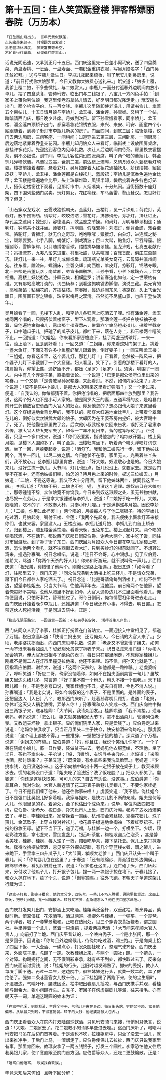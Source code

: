 第十五回：佳人笑赏翫登楼 狎客帮嫖丽春院（万历本）
==============================================

    「日坠西山月出东， 百年光景似飘蓬，
    点头纔羡朱颜子， 转眼翻为白发翁；
    易老韶华休浪度， 掀天富贵等云空，
    不如且讨红裙趣， 依翠偎红院宇中。」

话说光阴迅速，又早到正月十五日。西门庆这里先一日差小厮玳安，送了四盘羹菜、两盘寿桃、一坛酒、一盘寿面、一套织金重绢衣服，写吴月娘名字：「西门吴氏敛袵拜。」送与李瓶儿做生日。李瓶儿纔起来梳妆，叫了玳安儿到卧房里，说道：「前日打扰你大娘那里，今日又教你大娘费心送礼来。」玳安道：「娘多上覆，我爹上覆二娘，不多些微礼，与二娘赏人。」李瓶儿一面分付迎春外边明间内放小卓儿，摆了四盒茶食，管待玳安。临出门与二钱银子、八宝儿一方闪色手帕：「到家多上覆你列位娘，我这里使老冯拿帖儿请去，好歹明日都光降走走。」玳安磕头出门，两个抬盒子的，与一百文钱。李瓶儿这里随即使老冯儿，用请书盒儿，拿着五个柬帖儿，十五日请月娘与李娇儿、孟玉楼、潘金莲、孙雪娥。又稍了一个帖，暗暗请西门庆，那日晚夕赴席。月娘到次日。留下孙雪娥看家，同李娇儿、孟玉楼、潘金莲四顶轿子出门，都穿着妆花锦绣衣服，来兴、来安、玳安、画童四个小厮跟随着，到狮子街灯巿李瓶儿新买的房子。门面四间，到底三层；临街是楼，仪门去两边厢房，三间客座、一间稍间；过道穿进去第三层，三间卧房、一间厨房；后边落地紧靠着乔皇亲花园。李瓶儿知月娘众人来看灯，临街楼上设放围屏桌席，悬挂许多花灯。先迎接到客位内见毕礼数，次让人后边明间内待茶。房里换衣裳摆茶，俱不必细说。到午间，李瓶儿客位内设四张桌席，叫了两个唱的董娇儿、韩金钏儿弹唱饮酒。凡酒过五巡，食割三道，前边楼上酒席，又请月娘众人登楼看灯顽耍。楼檐前挂着湘帘，悬着彩灯。吴月娘穿着大红妆花通袖袄儿、娇绿段裙、貂鼠皮袄；李娇儿、孟玉楼、潘金莲都是白绫袄儿、蓝段裙；李娇儿是沉香色遍地金比甲；孟玉楼是绿遍地金比甲，头上珠翠堆盈，凤钗半卸，鬓后挑着许多各色灯笼儿，搭伏定楼窗往下观看，见那灯巿中，人烟凑集，十分热闹。当街搭数十座灯架，四下围列些诸门买卖。玩灯男女，花红柳绿，车马轰雷，鳌山耸汉。怎见好灯巿？但见：

「山石穿双龙戏水，云霞映独鹤朝天。金莲灯，玉楼灯，见一片珠玑；荷花灯，芙蓉灯，散千围锦绣。绣球灯，皎皎洁洁；雪花灯，拂拂纷纷。秀才灯，揖让进止，存孔孟之遗风；媳妇灯，容德温柔，效孟姜之节操。和尚灯，月明与柳翠相连；通判灯，钟馗共小妹并坐。师婆灯，挥羽扇，假降邪神；刘海灯，倒背金蟾，戏吞至宝。骆驼灯，青狮灯，驮无价之奇珍，咆咆哮哮；猿猴灯，白象灯，进连城之秘宝，顽顽耍耍。七手八脚，螃蟹灯，倒戏清波；巨口大髯，鲇鱼灯，平吞绿藻。银蛾鬬彩，雪柳争辉。只只随绣带香球，缕缕拂华旛翠幰。鱼龙沙戏，七真五老献丹书；吊挂流苏，九夷八蛮来进宝。村里社鼓，队共喧阗；百戏货郎，俱庄庄斋鬬巧。转灯儿一来一往，吊灯儿或仰或垂。琉璃瓶光单美女奇花，云母障并瀛州阆苑。往东看，雕漆床，螺钿床，金碧交辉；向西瞧，羊皮灯，掠彩灯，锦绣夺眼。北一带都是古董玩器；南壁厢，尽皆书画瓶炉。王孙争看，小栏下蹴踘齐云；仕女相携，高楼上妖娆衒色。卦肆云集，相幙星罗；讲新春造化如何，定一世荣枯有准。又有那站高坡打谈的，词曲杨恭；到看这搧响钹游脚僧，演说三藏。卖元宵的 ，高堆菓馅；粘梅花的，齐插枯枝。剪春娥，鬓边斜闹东风；祷凉钗，头上飞金光耀日。围屏画石崇之锦帐，珠帘彩梅月之双清。虽然览不尽鳌山景，也应丰登快活年。」

吴月娘看了一回，见楼下人乱，和李娇儿各归席上吃酒去了哩。惟有潘金莲、孟玉楼同两个唱的，只顾搭伏着楼窗子，型下人观看。那潘金莲一径把白绫袄袖子搂着，显他遍地金掏袖儿，露出那十指春葱来，带着六个金马镫戒指儿。探着半截身子，口中磕瓜子儿，把磕了的瓜子皮儿，都吐下来，落在人身上，和玉楼两个嘻笑不止。一回指道：「大姐姐，你来看那家房檐底下，挂了两盏玉绣球灯，一来一往，滚上滚下，且是到好看！」一回又道：「二姐姐，你来看这对门架子上，挑着一盏大鱼灯，下面又有许多小鱼鳖虾蟹儿跟着他，倒好耍子！」一回又叫孟玉楼：「三姐姐，你看这首里，这个婆儿灯，那老儿灯！」正看着，忽然被一阵风来，把个婆子儿灯下半截割了一个大窟窿。妇人看见，笑下了。引惹的那楼下看灯的人，挨肩擦背，仰望上瞧，通挤匝不开，都压〈足罗〉〈足罗〉儿。须臾，哄围了一圈人。内中有几个浮浪子弟，直指着谈论。一个说道：「已定是那公侯府位里出来的宅眷。」一个又猜：「是贵戚皇孙家艳妾，来此看灯。不然，如何内家妆束？」那一个说道：「莫不是院中小娘儿，是那大人家叫来这里看灯弹唱？」又一个走过来，便道：「自我认的，你每都猜不着。你把他当唱的，把后面那四个放到那里？我告说，这两个妇人也不是小可人家的。他是阎罗大王的妻，五道军将的妾，是咱县门前开生药铺放官吏债西门大官人的妇女。你惹他怎的？想必跟他大娘子来这里看灯。这个穿绿遍地金背比甲的，我不认的。那穿大红遍地金比甲儿，上带着个翠面花儿的，倒好似卖炊饼武大郎的娘子。大郎因为在王婆茶房内捉奸，被大官踢中了，死了。把他娶在家里做了妾。后次他小叔武松东京回来告状，误打死了皂隶李外传，被大官人垫发充军去了。如今一二年不见出来，落的这等标致了。」正说着，只见一个多口过来，说道：「你们没要紧，指说他怎的？咱每散开罢。」楼上吴月娘，见楼下人围的多了，叫了金莲、玉楼归席坐下，听着两个粉头弹唱灯词饮酒。坐了一回，月娘要起身，说道：「酒勾了。我和他二娘先行一步，留下他姊妹两个，再坐一回儿，以尽二娘之情。今日他爹不在家，家里无人，光丢着些丫头们，我不放心。」这李瓶儿那里肯放，说道：「好大娘，奴没敬心也是的。今日大娘来儿，没好生拣一筯儿。大节间，灯儿也没点，饭儿也没上，就要家去。就是西门爹不在家中，还有他姑娘们哩，怕怎的？待月色上来的时候，奴送三位娘去。」月娘道：「二娘，不是这等说。我又不大十分用酒，留下他姊妹两个，就同我这里一般。」李瓶儿道：「大娘不用，二娘也不吃一锺，也没这个道理。想奴前日在大娘府上，那等锺锺不辞，众位娘竟不肯饶我。今日来到奴这湫顾之处，虽无甚物供献，也尽奴一点劳心。」于是拿大银锺递与李娇儿，说道：「二娘好歹吃一杯儿。大娘，奴晓的，吃不的了，不敢奉大杯，只奉小杯儿哩。」于是满斟递与月娘。因说李娇儿：「二娘，你用过此杯罢！」两个唱的，月娘每人与了他二钱银子。待的李娇儿吃过酒，月娘起身，嘱付玉楼、金莲：「我两个先起身。我去便使小厮拿灯笼来接你们，也就来罢。家里没人。」玉楼应诺。李瓶儿送月娘、李娇儿到门首上轿去了。归到楼上，陪玉楼金莲饮酒。看看天晚，玉兔东生。楼上点起灯来。两个唱的弹唱饮酒，不在话下。都说西门庆那日同应伯爵、谢希大两个，家中吃了饭，同往灯巿里游玩。到了狮子街子东口，西门庆因为月娘众人今日都在李瓶儿家楼上吃酒，恐怕他两个看见，就不往西街去看大灯，只到买纱灯的根前就回了。不想转过湾来，撞遇孙寡嘴、祝日念唱喏，说道：「连日不会哥，心中渴想。」见了应伯爵、谢希大，骂道：「你两个天杀的好人儿！你来和哥游玩，就不说叫俺一声儿。」西门庆道：「祝兄弟，你错怪了他两个。刚纔也是路上相遇。」祝日念道：「如今看了灯，往那里去？」西门庆道：「同众位兄弟到大酒楼上吃三杯儿。不是请众兄弟，房下们今日都往人家吃酒去了。」祝日念道：「比是哥请俺每到酒楼上，咱何不往里边，望望李桂姐去。只当大节间，往他拜拜年去，混他混。前日俺两个在他家，望着俺每好不哭哩。说他从腊里不好到如今，大官人通影边儿不进里面看他看儿。俺每便回说，只怕哥事忙，替哥摭过了。哥今日倒闲，俺每情愿相伴哥进去走走。」西门庆因计挂着晚夕李瓶儿，还推辞道：「今日我还有小事，不得去。明日罢。」怎禁这伙人死拖活拽，于是同进去院中。正是：

    「柳底花阴压路尘， 一回游赏一回新；不知买尽长安笑， 活得苍生几户贫。」

西门庆同众人到了李家，桂卿正打扮着在门首站立。一面迎接入中堂相见了，都道了万福。祝日念高叫道：「快请二妈出来！还亏俺众人，今日请的大官人来了。」少顷，老虔婆扶拐而出，向西门庆见毕礼数，说道：「老身又不曾怠慢了姐夫，如何一向不进来看看姐姐儿？想必别处另叙了新表子来。」祝日念走来插口道：「你老人家会猜算。俺大官近日相与了绝色的表子，每日只在那里闲走，不想你家桂姐儿。刚纔不是俺二人在灯巿里撞见拉他来，他还不来哩。妈不信，问孙天化就是了。」因指着应伯爵、谢希大，说道：「这两个天杀的，和他都是一路神祇。」老虔婆听了，呷呷笑道：「好应二哥，俺家没恼着你，如何不在姐夫面前美言一句儿？虽故姐夫里边头绪儿多，常言道：『好子弟不鬫一个粉头，粉头不接一个孤老。』天下钱眼儿都一样，不是老身夸口说，我家桂姐也不丑，姐夫自有眼，今也不消人说。」孙寡嘴道：「我是老实说，哥如今新叙的这个表子，不是里面的，是外面的表子，还把里边人｛入日｝八？」教那西门庆听了，赶着孙寡嘴只顾打，说道：「老妈，你休听这天灾人祸老油嘴，弄杀人你！」孙寡嘴和众人笑成一块。西门庆向袖中掏出三两银子来，递与桂卿：「大节间，我请众朋友。」桂卿哄道：「我不肯接。」递与老妈。老妈说道：「怎么儿，姐夫就笑话我家大节下，拿不出酒菜儿，管待列位老爹。又教姐夫坏钞，拿出银子。显的俺们院里人家，只是爱钱了。」应伯爵走过来说道：「老妈你依我收了，只当正月里头二主子快仓，快安排酒来俺每吃。」那虔婆说道：「这个理上都使不得。」一壁推辞，一壁把银子接的袖了。深深道了个万福，说道：「谢姐夫的布施。」应伯爵道：「妈，你且住，我说个笑话儿你听了。一个子弟在院阚小娘儿，那一日作耍，装做贫子进去。老妈见他衣服蓝缕，不理他。坐了半日，茶也不拿出来。子弟说：『妈，我肚饥，有饭寻些来我吃。』老妈道：『米囤也晒，那讨饭来？』子弟又道：『既没饭，有水拿些来我洗洗脸罢。』老妈道：『少挑水钱，连日没送水来。』这子弟向袖中取出十两一定银子放在桌子上，教买米顾水去。慌的老妈没口子道：『姐夫吃了脸洗饭？洗了饭吃脸？』」把众人都笑了。虔婆道：「你还是这等快取笑，可可儿的来？自古有恁说，没这事。」应伯爵道：「你拿耳朵，我对你说。大官人新近请了花二哥表子后巷儿吴银儿了，不要你家桂姐了。今日不是我们缠了他来，他还往你家来哩！」虔婆笑道：「我不信。俺桂姐今日不是强口比吴银儿好多着哩。我家与姐夫，是快刀儿割不断的亲戚。姐夫是何等人儿，他眼里见的多。着紧处，金子也估出个成色来。」说毕，客位内放四把校椅，应伯爵、谢希大、祝日念、孙天化四人上坐，西门庆对席。老妈下去收拾酒菜去了。半日，李桂姐出来。家常挽着一窝丝、杭州攒金累丝钗、翠梅花钿儿、珠子箍儿、金笼坠子。上穿白绫对衿袄儿，妆花眉子绿遍地金掏袖；下着红罗裙子。打扮的粉妆玉琢。望下不当下正，道了万福，与桂卿一边一个，打横坐下。少顷，顶老彩漆方盘，拿七盏来，雪绽盘盏儿，银舌叶茶匙，梅桂泼卤瓜仁泡茶 ，甚是馨香美味，桂卿、桂姐，每人递了一盏，陪着吃毕茶，接下茶托去。保儿上来打抹春台。纔待收拾摆放案酒，忽见帘子外探头舒脑，有几个穿蓝缕衣者，谓之架儿，进来跪下，手里拿三四升瓜子儿：「大节间，孝顺大老爹！」西门庆只认头一个叫于春儿，问：「你每那几位在这里？」于春道：「还有段绵纱、青聂钺在外边伺侯。」段绵纱进来，看见应伯爵在里，说道：「应爹也在这里。」连忙磕了头。西门庆起来，分付收了他瓜子儿，打开银子包儿，捏一两一块银子掠在地下。于春儿接了，和众人扒在地下，磕了个头，说道：「谢爹赏赐。」往外飞跑。有朝天子单道这架儿行藏为证：

    「这家子打和，那家子撮合，他的本分少，虚头大。一些儿不巧人腾挪，遶院里都踅过。席面上帮闲，把牙儿闲磕，攘一回纔散火。转钱又不多，歪斯缠怎么？他在虎口里求津唾。」

西门庆打发架儿出门，安排酒上来吃酒。桂姐满泛金杯，双垂红袖。肴烹异品，菓献时新。倚翠偎红，花浓酒艳。酒过两巡，桂卿外与桂姐，一个弹筝，一个琵琶，两个弹者，唱了一套霁景融和。正唱在热闹处，见三个穿青衣黄扳鞭者，谓之圆社。手里捧着一个盒儿，盛着一只烧鹅 ，提着两瓶老酒 ：「大节间来孝顺大官人贵人。」向前打了半跪。西门庆平昔认的，一个唤白秃子，一个是小张闲，那一个是罗回子。因说道：「你每且外边候候儿，待俺每吃过酒，踢三跑。」于是向桌上拾了四盘下饭、一大壶酒、一碟点心，打发众圆社吃了，整理气球齐备。西门庆出来，外面院子里，先踢了一跑。次教桂姐上来，与两个「圆社」踢。一个揸头，一个对障。抅踢拐打之间，无不假喝彩奉承。就有些不到处，都快取过去了。反来向西门庆面前讨赏钱，说：「桂姐的行头，比旧时越发踢熟了。撇来的丢拐，教小人每凑手脚不迭。再过一二年，这边院中，似桂姊妹这行头，就数一数二的，盖了群绝伦了。强如二条巷董官女儿数十倍。」当下桂姐踢了两跑下来，使的尘生眉畔，汗湿腮边，气喘吁吁，腰肢困乏。袖中取出春扇儿摇凉，与西门庆携手并观，看桂卿与谢希大、张小间踢行头。白秃子、罗回子在傍虚撮脚儿等漏，往来拾毛。亦有朝天子一词，单道这踢圆的始末为证：

    「在家中也闲，到处刮涎，生理全不干，气毯儿不离在身边。每日街头站，穷的又不趋，富贵他偏羡。从早晨只到晚，不得甚饱餐。转不的大钱，他老婆常被人包占。」

西门庆正看着众人在院内打双陆踢球饮酒，只见玳安骑马来接，悄悄附耳低言，说道：「大娘、二娘家去了。花二娘教小的请爹早些过去哩。」这西门庆听了，暗暗叫玳安把马吊在后边门首等着。于是酒也不吃，拉桂姐房中，只坐了没去一回儿，就出来推净手，于后门上马，一溜烟走了。应伯爵使保儿去拉扯，西门庆只说我家里有事，那里肯回来。教玳安拿了一两五钱银子，打发三个圆社。李家恐怕他又往后巷吴银儿家，使丫鬟直跟至院门首方回。应伯爵等众人，还吃二更鼓纔散。正是：

    「唾骂由他唾骂， 欢娱我自欢娱。」

毕竟未知后来何如，且听下回分解：
